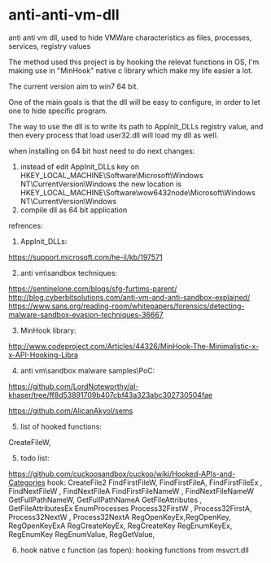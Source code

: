 # anti-anti-vm-dll
anti anti vm dll, used to hide VMWare characteristics as files, processes, services, registry values 

The method used this project is by hooking the relevat functions in OS, I'm making use in "MinHook" native c library which make my life easier a lot.

The current version aim to win7 64 bit.

One of the main goals is that the dll will be easy to configure, in order to let one to hide specific program.

The way to use the dll is to write its path to AppInit_DLLs registry value, and then every process that load user32.dll will load my dll as well.

when installing on 64 bit host need to do next changes:
1. instead of edit AppInit_DLLs key on HKEY_LOCAL_MACHINE\Software\Microsoft\Windows NT\CurrentVersion\Windows
the new location is HKEY_LOCAL_MACHINE\Software\wow6432node\Microsoft\Windows NT\CurrentVersion\Windows
2. compile dll as 64 bit application


refrences:

1. AppInit_DLLs:

https://support.microsoft.com/he-il/kb/197571

2. anti vm\sandbox techniques:

https://sentinelone.com/blogs/sfg-furtims-parent/
http://blog.cyberbitsolutions.com/anti-vm-and-anti-sandbox-explained/
https://www.sans.org/reading-room/whitepapers/forensics/detecting-malware-sandbox-evasion-techniques-36667

3. MinHook library:

http://www.codeproject.com/Articles/44326/MinHook-The-Minimalistic-x-x-API-Hooking-Libra

4. anti vm\sandbox malware samples\PoC:

https://github.com/LordNoteworthy/al-khaser/tree/ff8d53891709b407cbf43a323abc302730504fae

https://github.com/AlicanAkyol/sems

5. list of hooked functions:

CreateFileW,

5. todo list:

https://github.com/cuckoosandbox/cuckoo/wiki/Hooked-APIs-and-Categories
hook:
CreateFile2
FindFirstFileW, FindFirstFileA, FindFirstFileEx , FindNextFileW , FindNextFileA
FindFirstFileNameW , FindNextFileNameW 
GetFullPathNameW, GetFullPathNameA
GetFileAttributes , GetFileAttributesEx
EnumProcesses
Process32FirstW , Process32FirstA, Process32NextW , Process32NextA
RegOpenKeyEx,RegOpenKey, RegOpenKeyExA
RegCreateKeyEx, RegCreateKey
RegEnumKeyEx, RegEnumKey
RegEnumValue, RegGetValue, 

6. hook native c function (as fopen):
hooking functions from msvcrt.dll

